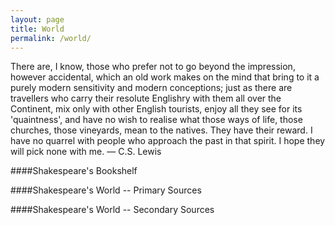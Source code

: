 ```yaml
---
layout: page
title: World
permalink: /world/
---
```

There are, I know, those who prefer not to go beyond the impression, however accidental, which an old work makes on the mind that bring to it a purely modern sensitivity and modern conceptions; just as there are travellers who carry their resolute Englishry with them all over the Continent, mix only with other English tourists, enjoy all they see for its 'quaintness', and have no wish to realise what those ways of life, those churches, those vineyards, mean to the natives. They have their reward. I have no quarrel with people who approach the past in that spirit. I hope they will pick none with me. — C.S. Lewis


####Shakespeare's Bookshelf


####Shakespeare's World -- Primary Sources


####Shakespeare's World -- Secondary Sources
